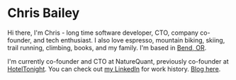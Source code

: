 # Chris Bailey

Hi there, I'm Chris - long time software developer, CTO, company co-founder, and tech enthusiast. I also love espresso, mountain biking, skiing, trail running, climbing, books, and my family. I'm based in [Bend, OR](https://goo.gl/maps/cKq48Jfrft9txYwv8).

I'm currently co-founder and CTO at NatureQuant, previously co-founder at [HotelTonight](https://hoteltonight.com). You can check out [my LinkedIn](https://www.linkedin.com/in/chrisrbailey/) for work history. [Blog here](https://medium.com/@chrisrbailey).
